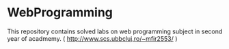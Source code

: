 # WebProgramming
 This repository contains solved labs on web programming subject in second year of acadmemy. ( http://www.scs.ubbcluj.ro/~mfir2553/ )
